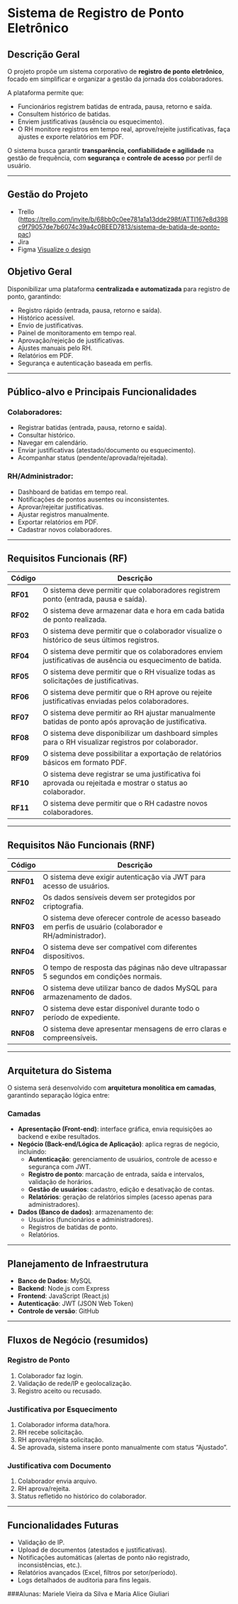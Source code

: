 # Sistema de Registro de Ponto Eletrônico  

## Descrição Geral  
O projeto propõe um sistema corporativo de **registro de ponto eletrônico**, focado em simplificar e organizar a gestão da jornada dos colaboradores.  

A plataforma permite que:  
- Funcionários registrem batidas de entrada, pausa, retorno e saída.  
- Consultem histórico de batidas.  
- Enviem justificativas (ausência ou esquecimento).  
- O RH monitore registros em tempo real, aprove/rejeite justificativas, faça ajustes e exporte relatórios em PDF.  

O sistema busca garantir **transparência, confiabilidade e agilidade** na gestão de frequência, com **segurança** e **controle de acesso** por perfil de usuário.  

---
## Gestão do Projeto
- Trello (https://trello.com/invite/b/68bb0c0ee781a1a13dde298f/ATTI167e8d398c9f79057de7b6074c39a4c0BEED7813/sistema-de-batida-de-ponto-pac)
- Jira
- Figma [Visualize o design](https://www.figma.com/design/sXEnL56V3endmL5zdTqlTx/Consulth-Gerencimento-de-Ponto?node-id=0-1&m=dev&t=shpo0fjc9OVQwWEU-1)


## Objetivo Geral  
Disponibilizar uma plataforma **centralizada e automatizada** para registro de ponto, garantindo:  

- Registro rápido (entrada, pausa, retorno e saída).  
- Histórico acessível.  
- Envio de justificativas.  
- Painel de monitoramento em tempo real.  
- Aprovação/rejeição de justificativas.  
- Ajustes manuais pelo RH.  
- Relatórios em PDF.  
- Segurança e autenticação baseada em perfis.  

---

## Público-alvo e Principais Funcionalidades  

### Colaboradores:  
- Registrar batidas (entrada, pausa, retorno e saída).  
- Consultar histórico.  
- Navegar em calendário.  
- Enviar justificativas (atestado/documento ou esquecimento).  
- Acompanhar status (pendente/aprovada/rejeitada).  

### RH/Administrador:  
- Dashboard de batidas em tempo real.  
- Notificações de pontos ausentes ou inconsistentes.  
- Aprovar/rejeitar justificativas.  
- Ajustar registros manualmente.  
- Exportar relatórios em PDF.  
- Cadastrar novos colaboradores.  

---

## Requisitos Funcionais (RF)  

| Código | Descrição |
|--------|-----------|
| **RF01** | O sistema deve permitir que colaboradores registrem ponto (entrada, pausa e saída). |
| **RF02** | O sistema deve armazenar data e hora em cada batida de ponto realizada. |
| **RF03** | O sistema deve permitir que o colaborador visualize o histórico de seus últimos registros. |
| **RF04** | O sistema deve permitir que os colaboradores enviem justificativas de ausência ou esquecimento de batida. |
| **RF05** | O sistema deve permitir que o RH visualize todas as solicitações de justificativas. |
| **RF06** | O sistema deve permitir que o RH aprove ou rejeite justificativas enviadas pelos colaboradores. |
| **RF07** | O sistema deve permitir ao RH ajustar manualmente batidas de ponto após aprovação de justificativa. |
| **RF08** | O sistema deve disponibilizar um dashboard simples para o RH visualizar registros por colaborador. |
| **RF09** | O sistema deve possibilitar a exportação de relatórios básicos em formato PDF. |
| **RF10** | O sistema deve registrar se uma justificativa foi aprovada ou rejeitada e mostrar o status ao colaborador. |
| **RF11** | O sistema deve permitir que o RH cadastre novos colaboradores. |

---

## Requisitos Não Funcionais (RNF)  

| Código | Descrição |
|--------|-----------|
| **RNF01** | O sistema deve exigir autenticação via JWT para acesso de usuários. |
| **RNF02** | Os dados sensíveis devem ser protegidos por criptografia. |
| **RNF03** | O sistema deve oferecer controle de acesso baseado em perfis de usuário (colaborador e RH/administrador). |
| **RNF04** | O sistema deve ser compatível com diferentes dispositivos. |
| **RNF05** | O tempo de resposta das páginas não deve ultrapassar 5 segundos em condições normais. |
| **RNF06** | O sistema deve utilizar banco de dados MySQL para armazenamento de dados. |
| **RNF07** | O sistema deve estar disponível durante todo o período de expediente. |
| **RNF08** | O sistema deve apresentar mensagens de erro claras e compreensíveis. |

---

## Arquitetura do Sistema  
O sistema será desenvolvido com **arquitetura monolítica em camadas**, garantindo separação lógica entre:  

### Camadas  
- **Apresentação (Front-end)**: interface gráfica, envia requisições ao backend e exibe resultados.  
- **Negócio (Back-end/Lógica de Aplicação)**: aplica regras de negócio, incluindo:  
  - **Autenticação**: gerenciamento de usuários, controle de acesso e segurança com JWT.  
  - **Registro de ponto**: marcação de entrada, saída e intervalos, validação de horários.  
  - **Gestão de usuários**: cadastro, edição e desativação de contas.  
  - **Relatórios**: geração de relatórios simples (acesso apenas para administradores).  
- **Dados (Banco de dados)**: armazenamento de:  
  - Usuários (funcionários e administradores).  
  - Registros de batidas de ponto.  
  - Relatórios.  

---

## Planejamento de Infraestrutura  
- **Banco de Dados**: MySQL  
- **Backend**: Node.js com Express  
- **Frontend**: JavaScript (React.js)  
- **Autenticação**: JWT (JSON Web Token)  
- **Controle de versão**: GitHub  

---

## Fluxos de Negócio (resumidos)  

### Registro de Ponto  
1. Colaborador faz login.  
2. Validação de rede/IP e geolocalização.  
3. Registro aceito ou recusado.  

### Justificativa por Esquecimento  
1. Colaborador informa data/hora.  
2. RH recebe solicitação.  
3. RH aprova/rejeita solicitação.  
4. Se aprovada, sistema insere ponto manualmente com status “Ajustado”.  

### Justificativa com Documento  
1. Colaborador envia arquivo.  
2. RH aprova/rejeita.  
3. Status refletido no histórico do colaborador.  

---

## Funcionalidades Futuras  
- Validação de IP.  
- Upload de documentos (atestados e justificativas).  
- Notificações automáticas (alertas de ponto não registrado, inconsistências, etc.).  
- Relatórios avançados (Excel, filtros por setor/período).  
- Logs detalhados de auditoria para fins legais.

###Alunas: Mariele Vieira da Silva e Maria Alice Giuliari
